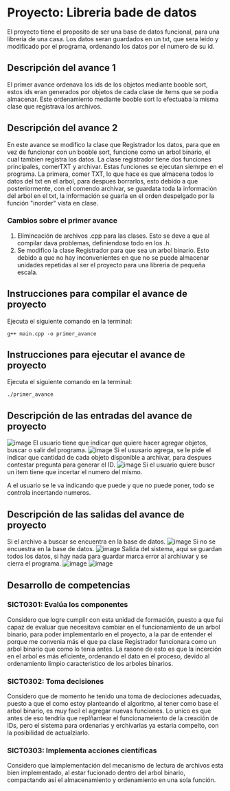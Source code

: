 # Proyecto: Libreria bade de datos
El proyecto tiene el proposito de ser una base de datos funcional, para una libreria de una casa. Los datos seran guardados en un txt, que sera leido y modificado por el programa, ordenando los datos por el numero de su id.

## Descripción del avance 1
El primer avance ordenava los ids de los objetos mediante booble sort, estos ids eran generados por objetos de cada clase de items que se podia almacenar. Este ordenamiento mediante booble sort lo efectuaba la misma clase que registrava los archivos.

## Descripción del avance 2
En este avance se modifico la clase que Registrador los datos, para que en vez de funcionar con un booble sort, funcione como un arbol binario, el cual tambien registra los datos.
La clase registrador tiene dos funciones principales, comerTXT y archivar.
Estas funciones se ejecutan siemrpe en el programa.
La primera, comer TXT, lo que hace es que almacena todos lo datos del txt en el arbol, para despues borrarlos, esto debido a que posteriormente, con el comendo archivar, se guardata toda la información del arbol en el txt, la información se guarla en el orden despelgado por la función "inorder" vista en clase.

### Cambios sobre el primer avance
1. Elimincación de archivos .cpp para las clases. Esto se deve a que al compilar dava problemas, definiendose todo en los .h.
2. Se modifico la clase Registrador para que sea un arbol binario. Esto debido a que no hay inconvenientes en que no se puede almacenar unidades repetidas al ser el proyecto para una libreria de pequeña escala.

## Instrucciones para compilar el avance de proyecto
Ejecuta el siguiente comando en la terminal:

`g++ main.cpp -o primer_avance` 

## Instrucciones para ejecutar el avance de proyecto
Ejecuta el siguiente comando en la terminal:

`./primer_avance` 

## Descripción de las entradas del avance de proyecto
![image](https://github.com/user-attachments/assets/79bf25ff-3254-4176-bafb-054b3c79d4b0)
El usuario tiene que indicar que quiere hacer agregar objetos, buscar o salir del programa.
![image](https://github.com/user-attachments/assets/073380d4-3798-409a-887a-85f2bdbfa534)
Si el ususario agrega, se le pide el indicar que cantidad de cada objeto disponible a archivar, para despues contestar pregunta para generar el ID.
![image](https://github.com/user-attachments/assets/5d9f4a7e-6903-4ea5-9aa0-73ae297e4fe2)
Si el usuario quiere buscr un item tiene que incertar el numero del mismo.

A el usuario se le va indicando que puede y que no puede poner, todo se controla incertando numeros.

## Descripción de las salidas del avance de proyecto
Si el archivo a buscar se encuentra en la base de datos.
![image](https://github.com/user-attachments/assets/01cf1c51-880d-46e4-96dd-2cc49f2346ab)
Si no se encuestra en la base de datos.
![image](https://github.com/user-attachments/assets/e4435fdc-79dc-40aa-89c1-45f1b22259ca)
Salida del sistema, aqui se guardan todos los datos, si hay nada para guardar marca error al archiuvar y se cierra el programa.
![image](https://github.com/user-attachments/assets/f5a00609-a6d8-4266-9ad7-efe9b095abb5)
![image](https://github.com/user-attachments/assets/5f38c042-90e5-4ad4-b684-8173bcd5e44d)

## Desarrollo de competencias

### SICT0301: Evalúa los componentes

Considero que logre cumplir con esta unidad de formación, puesto a que fui capaz de evaluar que necesitava cambiar en el funcionamiento de un arbol binario, para poder implementarlo en el proyecto, a la par de entender el porque me convenia más el que pa clase Registrador funcionara como un arbol binario que como lo tenia antes. La rasone de esto es que la incerción en el arbol es más eficiente, ordenando el dato en el proceso, devido al ordenamiento limpio caracteristico de los arboles binarios.

### SICT0302: Toma decisiones

Considero que de momento he tenido una toma de deciociones adecuadas, puesto a que el como estoy planteando el algoritmo, al tener como base el arbol binario, es muy facil el agregar nuevas funciones. Lo unico es que antes de eso tendria que replñantear el funcionameiento de la creación de IDs, pero el sistema para ordenarlas y erchivarlas ya estaria compelto, con la posibilidad de actualziarlo.

### SICT0303: Implementa acciones científicas

Considero que laimplementación del mecanismo de lectura de archivos esta bien implementado, al estar fucionado dentro del arbol binario, compactando así el almacenamiento y ordenamiento en una sola función. 
